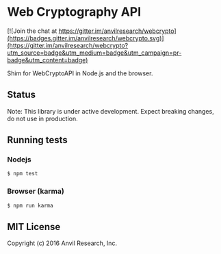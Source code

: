 # Web Cryptography API

[![Join the chat at https://gitter.im/anvilresearch/webcrypto](https://badges.gitter.im/anvilresearch/webcrypto.svg)](https://gitter.im/anvilresearch/webcrypto?utm_source=badge&utm_medium=badge&utm_campaign=pr-badge&utm_content=badge)

Shim for WebCryptoAPI in Node.js and the browser.

## Status

Note: This library is under active development. Expect breaking changes, do
not use in production.

## Running tests

### Nodejs

```bash
$ npm test
```

### Browser (karma)

```bash
$ npm run karma
```

## MIT License

Copyright (c) 2016 Anvil Research, Inc.
